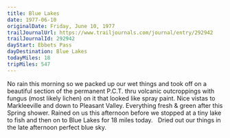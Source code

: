 ```yaml
---
title: Blue Lakes
date: 1977-06-10
originalDate: Friday, June 10, 1977
trailJournalUrl: https://www.trailjournals.com/journal/entry/292942
trailJournalId: 292942
dayStart: Ebbets Pass
dayDestination: Blue Lakes
todayMiles: 18
tripMiles: 547
---
```

No rain this morning so we packed up our wet things and took off on a beautiful section of the permanent P.C.T. thru volcanic outcroppings with fungus (most likely lichen) on it that looked like spray paint. Nice vistas to Markleeville and down to Pleasant Valley. Everything fresh & green after this Spring shower. Rained on us this afternoon before we stopped at a tiny lake to fish and then on to Blue Lakes for 18 miles today.   Dried out our things in the late afternoon perfect blue sky.
